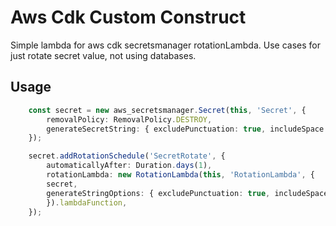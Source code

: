 # Aws Cdk Custom Construct
Simple lambda for aws cdk secretsmanager rotationLambda.
Use cases for just rotate secret value, not using databases.

## Usage
```typescript
    const secret = new aws_secretsmanager.Secret(this, 'Secret', {
        removalPolicy: RemovalPolicy.DESTROY,
        generateSecretString: { excludePunctuation: true, includeSpace: false, passwordLength: 40 },
    });

    secret.addRotationSchedule('SecretRotate', {
        automaticallyAfter: Duration.days(1),
        rotationLambda: new RotationLambda(this, 'RotationLambda', {
        secret,
        generateStringOptions: { excludePunctuation: true, includeSpace: false, passwordLength: 40 },
        }).lambdaFunction,
    });
```